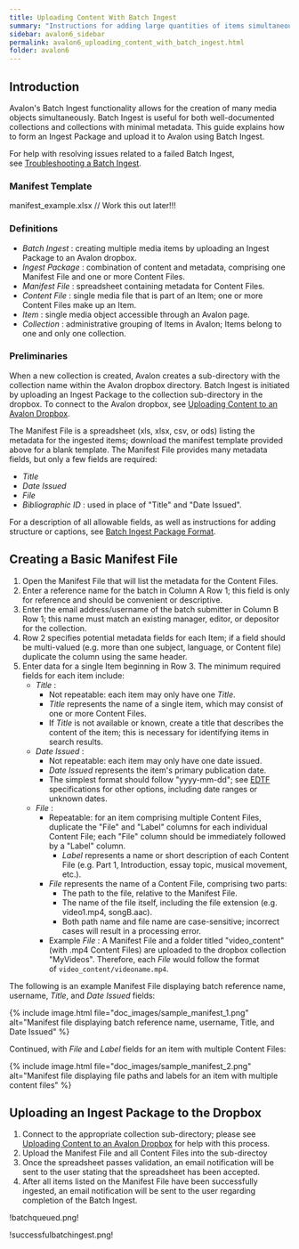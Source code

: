 ```yaml
---
title: Uploading Content With Batch Ingest
summary: "Instructions for adding large quantities of items simultaneously using Avalon's batch ingest functionality."
sidebar: avalon6_sidebar
permalink: avalon6_uploading_content_with_batch_ingest.html
folder: avalon6
---
```


## Introduction

Avalon's Batch Ingest functionality allows for the creation of many media objects simultaneously. Batch Ingest is useful for both well-documented collections and collections with minimal metadata. This guide explains how to form an Ingest Package and upload it to Avalon using Batch Ingest.

For help with resolving issues related to a failed Batch Ingest, see [Troubleshooting a Batch Ingest](avalon6_troubleshooting_a_batch_ingest).

### Manifest Template

manifest_example.xlsx // Work this out later!!!


### Definitions

* _Batch Ingest_ : creating multiple media items by uploading an Ingest Package to an Avalon dropbox.
* _Ingest Package_ : combination of content and metadata, comprising one Manifest File and one or more Content Files.
* _Manifest File_ : spreadsheet containing metadata for Content Files.
* _Content File_ : single media file that is part of an Item; one or more Content Files make up an Item.
* _Item_ : single media object accessible through an Avalon page.
* _Collection_ : administrative grouping of Items in Avalon; Items belong to one and only one collection.

### Preliminaries

When a new collection is created, Avalon creates a sub-directory with the collection name within the Avalon dropbox directory. Batch Ingest is initiated by uploading an Ingest Package to the collection sub-directory in the dropbox. To connect to the Avalon dropbox, see [Uploading Content to an Avalon Dropbox](avalon6_uploading_content_to_an_avalon_dropbox).

The Manifest File is a spreadsheet (xls, xlsx, csv, or ods) listing the metadata for the ingested items; download the manifest template provided above for a blank template. The Manifest File provides many metadata fields, but only a few fields are required: 

* _Title_
* _Date Issued_
* _File_
* _Bibliographic ID_ : used in place of "Title" and "Date Issued".

 For a description of all allowable fields, as well as instructions for adding structure or captions, see [Batch Ingest Package Format](avalon6_batch_ingest_package_format).

## Creating a Basic Manifest File

1. Open the Manifest File that will list the metadata for the Content Files.
2. Enter a reference name for the batch in Column A Row 1; this field is only for reference and should be convenient or descriptive.
3. Enter the email address/username of the batch submitter in Column B Row 1; this name must match an existing manager, editor, or depositor for the collection.
4. Row 2 specifies potential metadata fields for each Item; if a field should be multi-valued (e.g. more than one subject, language, or Content file) duplicate the column using the same header.
5. Enter data for a single Item beginning in Row 3. The minimum required fields for each item include:
   * _Title_ :
     * Not repeatable: each item may only have one _Title_.
	 * _Title_ represents the name of a single item, which may consist of one or more Content Files.
     * If _Title_ is not available or known, create a title that describes the content of the item; this is necessary for identifying items in search results.
   * _Date Issued_ :
     * Not repeatable: each item may only have one date issued.
     * _Date Issued_ represents the item's primary publication date.
     * The simplest format should follow "yyyy-mm-dd"; see [EDTF](http://www.loc.gov/standards/datetime/pre-submission.html) specifications for other options, including date ranges or unknown dates.
   * _File_ :
   	 * Repeatable: for an item comprising multiple Content Files, duplicate the "File" and "Label" columns for each individual Content File; each "File" column should be immediately followed by a "Label" column.
	   * _Label_ represents a name or short description of each Content File (e.g. Part 1, Introduction, essay topic, musical movement, etc.).
	 * _File_ represents the name of a Content File, comprising two parts:
       * The path to the file, relative to the Manifest File.
       * The name of the file itself, including the file extension (e.g. video1.mp4, songB.aac).
       * Both path name and file name are case-sensitive; incorrect cases will result in a processing error.
     * Example _File_ : A Manifest File and a folder titled "video_content" (with .mp4 Content Files) are uploaded to the dropbox collection "MyVideos". Therefore, each _File_ would follow the format of `video_content/videoname.mp4`. 

The following is an example Manifest File displaying batch reference name, username, _Title_, and _Date Issued_ fields:

{% include image.html file="doc_images/sample_manifest_1.png" alt="Manifest file displaying batch reference name, username, Title, and Date Issued" %}

Continued, with _File_ and _Label_ fields for an item with multiple Content Files:

{% include image.html file="doc_images/sample_manifest_2.png" alt="Manifest file displaying file paths and labels for an item with multiple content files" %}

## Uploading an Ingest Package to the Dropbox

1. Connect to the appropriate collection sub-directory; please see [Uploading Content to an Avalon Dropbox](avalon6_uploading_content_to_an_avalon_dropbox) for help with this process.
2. Upload the Manifest File and all Content Files into the sub-directoy
3. Once the spreadsheet passes validation, an email notification will be sent to the user stating that the spreadsheet has been accepted.
4. After all items listed on the Manifest File have been successfully ingested, an email notification will be sent to the user regarding completion of the Batch Ingest.

!batchqueued.png!

!successfulbatchingest.png!
